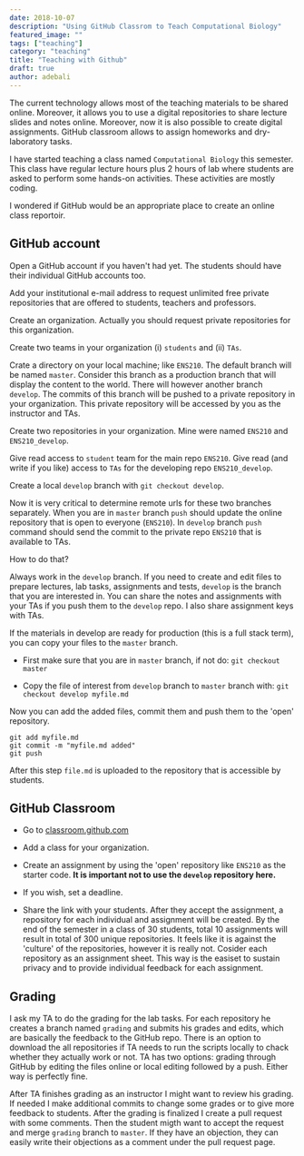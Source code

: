 ```yaml
---
date: 2018-10-07
description: "Using GitHub Classrom to Teach Computational Biology"
featured_image: ""
tags: ["teaching"]
category: "teaching"
title: "Teaching with Github"
draft: true
author: adebali
---
```


The current technology allows most of the teaching materials to be shared online. Moreover, it allows you to use a digital repositories to share lecture slides and notes online. Moreover, now it is also possible to create digital assignments. GitHub classroom allows to assign homeworks and dry-laboratory tasks.

<!--more-->

I have started teaching a class named `Computational Biology` this semester. This class have regular lecture hours plus 2 hours of lab where students are asked to perform some hands-on activities. These activities are mostly coding.

I wondered if GitHub would be an appropriate place to create an online class reportoir.

## GitHub account

Open a GitHub account if you haven't had yet. The students should have their individual GitHub accounts too.

Add your institutional e-mail address to request unlimited free private repositories that are offered to students, teachers and professors.

Create an organization. Actually you should request private repositories for this organization.

Create two teams in your organization (i) `students` and (ii) `TAs`.


Crate a directory on your local machine; like `ENS210`. The default branch will be named `master`. Consider this branch as a production branch that will display the content to the world. There will however another branch `develop`. The commits of this branch will be pushed to a private repository in your organization. This private repository will be accessed by you as the instructor and TAs.

Create two repositories in your organization. Mine were named `ENS210` and `ENS210_develop`. 

Give read access to `student` team for the main repo `ENS210`. Give read (and write if you like) access to `TAs` for the developing repo `ENS210_develop`.

Create a local `develop` branch with `git checkout develop`. 

Now it is very critical to determine remote urls for these two branches separately. When you are in `master` branch `push` should update the online repository that is open to everyone (`ENS210`). In `develop` branch `push` command should send the commit to the private repo `ENS210` that is available to TAs.

How to do that?

Always work in the `develop` branch. If you need to create and edit files to prepare lectures, lab tasks, assignments and tests, `develop` is the branch that you are interested in. You can share the notes and assignments with your TAs if you push them to the `develop` repo. I also share assignment keys with TAs. 

If the materials in develop are ready for production (this is a full stack term), you can copy your files to the `master` branch.

* First make sure that you are in `master` branch, if not do: `git checkout master`

* Copy the file of interest from `develop` branch to `master` branch with: `git checkout develop myfile.md`

Now you can add the added files, commit them and push them to the 'open' repository. 

```
git add myfile.md
git commit -m "myfile.md added"
git push
```

After this step `file.md` is uploaded to the repository that is accessible by students.

## GitHub Classroom

* Go to [classroom.github.com](classroom.github.com)

* Add a class for your organization.

* Create an assignment by using the 'open' repository like `ENS210` as the starter code. **It is important not to use the `develop` repository here.**

* If you wish, set a deadline.

* Share the link with your students. After they accept the assignment, a repository for each individual and assignment will be created. By the end of the semester in a class of 30 students, total 10 assignments will result in total of 300 unique repositories. It feels like it is against the 'culture' of the repositories, however it is really not. Cosider each repository as an assignment sheet. This way is the easiset to sustain privacy and to provide individual feedback for each assignment.


## Grading

I ask my TA to do the grading for the lab tasks. For each repository he creates a branch named `grading` and submits his grades and edits, which are basically the feedback to the GitHub repo. There is an option to download the all repositories if TA needs to run the scripts locally to chack whether they actually work or not. TA has two options: grading through GitHub by editing the files online or local editing followed by a push. Either way is perfectly fine. 

After TA finishes grading as an instructor I might want to review his grading. If needed I make additional commits to change some grades or to give more feedback to students. After the grading is finalized I create a pull request with some comments. Then the student migth want to accept the request and merge `grading` branch to `master`. If they have an objection, they can easily write their objections as a comment under the pull request page. 




